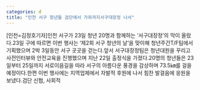 ```yaml
---
categories: d
title: "인천 서구 청년들 검단에서 가좌까지서구대장정 나서"
---
```

[인천=김정호기자]인천 서구가 23일 청년 20명과 함께하는 ‘서구대장정’의 막이 올랐다.23일 구에 따르면 이번 행사는 ‘제2회 서구 청년의 날’을 맞이해 청년주간T/F팀에서 기획했으며 2박 3일동안 서구 곳곳을 걷는다.앞서 서구대장정팀은 청년대원을 꾸리고 사전인터뷰와 안전교육을 진행했으며 지난 22일 출정식을 가졌다.20명의 청년들은 23일부터 25일까지 서로이음길을 따라 서구의 아름다운 풍경을 감상하며 73.5㎞를 걸을 예정이다.한편 이번 행사에는 지역업체에서 자발적 후원에 나서 힘찬 발걸음에 응원을 보냈다.검단 신협, 사회적